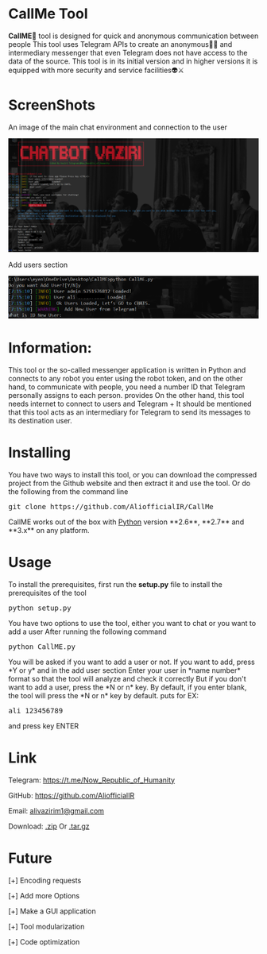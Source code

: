 # CallMe Tool
<p><b>CallME🦂</b> tool is designed for quick and anonymous communication between people
This tool uses Telegram APIs to create an anonymous👨‍💻 and intermediary messenger that even Telegram does not have access to the data of the source.
This tool is in its initial version and in higher versions it is equipped with more security and service facilities👽⚔</p>
<h1>ScreenShots</h1>
<p>An image of the main chat environment and connection to the user</p>
<img src="https://raw.githubusercontent.com/AliofficialIR/CallMe/refs/heads/main/images/main.png">
<p>Add users section</p>
<img src="https://raw.githubusercontent.com/AliofficialIR/CallMe/refs/heads/main/images/add_user.png">
<h1>Information:</h1>
<p>This tool or the so-called messenger application is written in Python and connects to any robot you enter using the robot token, and on the other hand, to communicate with people, you need a number ID that Telegram personally assigns to each person. provides
On the other hand, this tool needs internet to connect to users and Telegram
+ It should be mentioned that this tool acts as an intermediary for Telegram to send its messages to its destination user.</p>

<h1>Installing</h1>
<p>You have two ways to install this tool, or you can download the compressed project from the Github website and then extract it and use the tool.
Or do the following from the command line</p>
<pre>
git clone https://github.com/AliofficialIR/CallMe
</pre>
CallME works out of the box with <a href="https://www.python.org/download/">Python</a> version **2.6**, **2.7** and **3.x** on any platform.

<h1>Usage</h1>
<p>To install the prerequisites, first run the <b>setup.py</b> file to install the prerequisites of the tool</p>
<pre>
python setup.py
</pre>
<p>You have two options to use the tool, either you want to chat or you want to add a user
After running the following command
<pre>
python CallME.py
</pre>
You will be asked if you want to add a user or not. If you want to add, press *Y or y* and in the add user section
Enter your user in *name number* format so that the tool will analyze and check it correctly
But if you don't want to add a user, press the *N or n* key. By default, if you enter blank, the tool will press the *N or n* key by default. puts
for EX:
<pre>
ali 123456789
</pre>
and press key ENTER

</p>
<h1>Link</h1>
<p>Telegram: <a href="https://t.me/Now_Republic_of_Humanity">https://t.me/Now_Republic_of_Humanity</a></p>
<p>GitHub: <a href="https://github.com/AliofficialIR">https://github.com/AliofficialIR</a></p>
<p>Email: <a href="alivazirim1@gmail.com" trget="_blank">alivazirim1@gmail.com</a></p>
<p>Download: <a href="https://github.com/AliofficialIR/CallMe/archive/refs/heads/main.zip">.zip</a> Or <a href="https://github.com/AliofficialIR/CallMe/tarball/master">.tar.gz</a></p>

<h1>Future</h1>
<p>[+] Encoding requests</p>
<p>[+] Add more Options</p>
<p>[+] Make a GUI application</p>
<p>[+] Tool modularization</p>
<p>[+] Code optimization</p>
